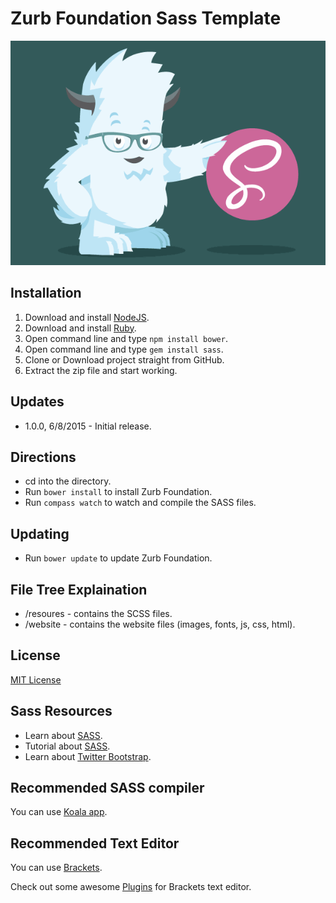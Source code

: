 # Zurb Foundation Sass Template

![Zurb Foundation Sass Template](website/images/zurbsass.png)

## Installation
1. Download and install [NodeJS](https://nodejs.org/).
2. Download and install [Ruby](https://www.ruby-lang.org/en/).
3. Open command line and type `npm install bower`.
4. Open command line and type `gem install sass`.
5. Clone or Download project straight from GitHub.
6. Extract the zip file and start working.

## Updates
* 1.0.0, 6/8/2015 - Initial release.

## Directions
* cd into the directory.
* Run `bower install` to install Zurb Foundation.
* Run `compass watch` to watch and compile the SASS files.

## Updating
* Run `bower update` to update Zurb Foundation.

## File Tree Explaination
* /resoures - contains the SCSS files.
* /website - contains the website files (images, fonts, js, css, html).

## License
[MIT License](LICENSE)

## Sass Resources
* Learn about [SASS](http://sass-lang.com/guide).
* Tutorial about [SASS](http://leveluptuts.com/tutorials/sass-tutorials).
* Learn about [Twitter Bootstrap](http://getbootstrap.com/css/).

## Recommended SASS compiler
You can use [Koala app](http://koala-app.com/).

## Recommended Text Editor

You can use [Brackets](http://brackets.io/).

Check out some awesome [Plugins](https://github.com/GBratsos/brackets-zurb-foundation) for Brackets text editor.

